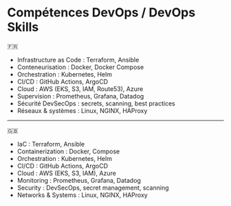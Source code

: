 # Compétences DevOps / DevOps Skills

🇫🇷

- Infrastructure as Code : Terraform, Ansible
- Conteneurisation : Docker, Docker Compose
- Orchestration : Kubernetes, Helm
- CI/CD : GitHub Actions, ArgoCD
- Cloud : AWS (EKS, S3, IAM, Route53), Azure
- Supervision : Prometheus, Grafana, Datadog
- Sécurité DevSecOps : secrets, scanning, best practices
- Réseaux & systèmes : Linux, NGINX, HAProxy

---

🇬🇧

- IaC : Terraform, Ansible
- Containerization : Docker, Compose
- Orchestration : Kubernetes, Helm
- CI/CD : GitHub Actions, ArgoCD
- Cloud : AWS (EKS, S3, IAM), Azure
- Monitoring : Prometheus, Grafana, Datadog
- Security : DevSecOps, secret management, scanning
- Networks & Systems : Linux, NGINX, HAProxy
